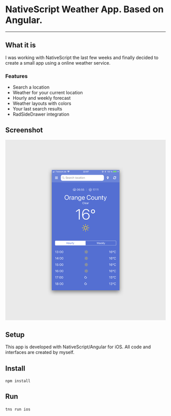 # NativeScript Weather App. Based on Angular.

---

## What it is
I was working with NativeScript the last few weeks and finally decided to create a small app using a online weather service.


### Features
* Search a location
* Weather for your current location
* Hourly and weekly forecast
* Weather layouts with colors
* Your last search results
* RadSideDrawer integration

## Screenshot
![NativeScript Weather App](https://raw.githubusercontent.com/BenjaminRoth18/weather-app/master/app/screenshot.png)


## Setup
This app is developed with NativeScript/Angular for iOS. All code and interfaces are created by myself.


## Install

```npm install```


## Run

```tns run ios```
